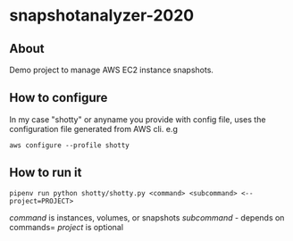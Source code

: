 # snapshotanalyzer-2020

## About
Demo project to manage AWS EC2 instance snapshots.

## How to configure

In my case "shotty" or anyname you provide with config file, uses the configuration file generated from AWS cli. e.g

`aws configure --profile shotty`

## How to run it
`pipenv run python shotty/shotty.py <command> <subcommand> <--project=PROJECT>`


*command* is instances, volumes, or snapshots
*subcommand* - depends on commands=
*project* is optional
